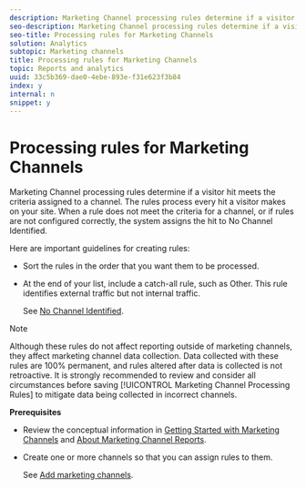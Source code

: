 ```yaml
---
description: Marketing Channel processing rules determine if a visitor hit meets the criteria assigned to a channel. The rules process every hit a visitor makes on your site. When a rule does not meet the criteria for a channel, or if rules are not configured correctly, the system assigns the hit to No Channel Identified.
seo-description: Marketing Channel processing rules determine if a visitor hit meets the criteria assigned to a channel. The rules process every hit a visitor makes on your site. When a rule does not meet the criteria for a channel, or if rules are not configured correctly, the system assigns the hit to No Channel Identified.
seo-title: Processing rules for Marketing Channels
solution: Analytics
subtopic: Marketing channels
title: Processing rules for Marketing Channels
topic: Reports and analytics
uuid: 33c5b369-dae0-4ebe-893e-f31e623f3b84
index: y
internal: n
snippet: y
---
```


# Processing rules for Marketing Channels

Marketing Channel processing rules determine if a visitor hit meets the criteria assigned to a channel. The rules process every hit a visitor makes on your site. When a rule does not meet the criteria for a channel, or if rules are not configured correctly, the system assigns the hit to No Channel Identified.

Here are important guidelines for creating rules:

* Sort the rules in the order that you want them to be processed. 
* At the end of your list, include a catch-all rule, such as Other. This rule identifies external traffic but not internal traffic.

  See [No Channel Identified](../c_marketing_channels/c_faq.md#section_451E42994DA247A8A7B8559C715A5EE7).

>[!NOTE]
>
>Although these rules do not affect reporting outside of marketing channels, they affect marketing channel data collection. Data collected with these rules are 100% permanent, and rules altered after data is collected is not retroactive. It is strongly recommended to review and consider all circumstances before saving [!UICONTROL Marketing Channel Processing Rules] to mitigate data being collected in incorrect channels.

**Prerequisites**

* Review the conceptual information in [Getting Started with Marketing Channels](../c_marketing_channels/c_getting_started_mchannel.md#concept_0C28C1592F564E53BB467E6EBC168E8C) and [About Marketing Channel Reports](../c_marketing_channels/c_overview.md#concept_77BE50D20BAA402CB292026436A39068). 

* Create one or more channels so that you can assign rules to them.

  See [Add marketing channels](../c_marketing_channels/c_channels.md#task_98C9D3F5DBBC4B198E0A9ED4D3891E03).

